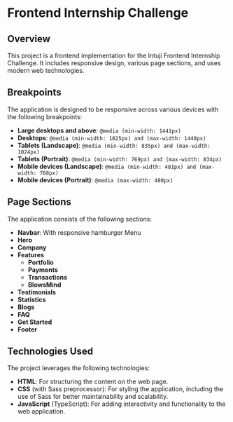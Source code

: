 # Frontend Internship Challenge

## Overview

This project is a frontend implementation for the Intuji Frontend Internship Challenge. It includes responsive design, various page sections, and uses modern web technologies.

## Breakpoints

The application is designed to be responsive across various devices with the following breakpoints:

- **Large desktops and above**: `@media (min-width: 1441px)`
- **Desktops**: `@media (min-width: 1025px) and (max-width: 1440px)`
- **Tablets (Landscape)**: `@media (min-width: 835px) and (max-width: 1024px)`
- **Tablets (Portrait)**: `@media (min-width: 769px) and (max-width: 834px)`
- **Mobile devices (Landscape)**: `@media (min-width: 481px) and (max-width: 768px)`
- **Mobile devices (Portrait)**: `@media (max-width: 480px)`

## Page Sections

The application consists of the following sections:

- **Navbar**: With responsive hamburger Menu
- **Hero**
- **Company**
- **Features**
  - **Portfolio**
  - **Payments**
  - **Transactions**
  - **BlowsMind**
- **Testimonials**
- **Statistics**
- **Blogs**
- **FAQ**
- **Get Started**
- **Footer**

## Technologies Used

The project leverages the following technologies:

- **HTML**: For structuring the content on the web page.
- **CSS** (with Sass preprocessor): For styling the application, including the use of Sass for better maintainability and scalability.
- **JavaScript** (TypeScript): For adding interactivity and functionality to the web application.

